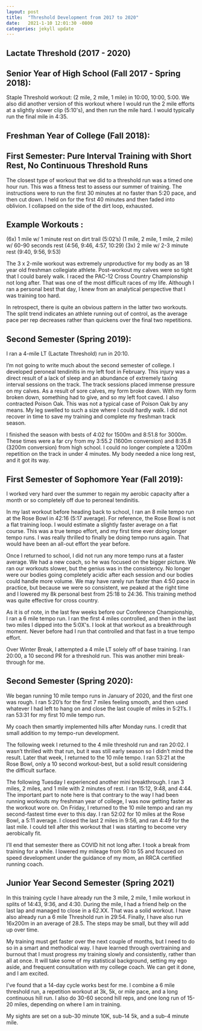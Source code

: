 ```yaml
---
layout: post
title:  "Threshold Development from 2017 to 2020"
date:   2021-1-10 12:01:30 -0800
categories: jekyll update
---
```




## Lactate Threshold (2017 - 2020)

## Senior Year of High School (Fall 2017 - Spring 2018):

Staple Threshold workout: (2 mile, 2 mile, 1 mile) in 10:00, 10:00, 5:00. We also did another version of this workout where I would run the 2 mile efforts at a slightly slower clip (5:10's), and then run the mile hard. I would typically run the final mile in 4:35.

## Freshman Year of College (Fall 2018):
## First Semester: Pure Interval Training with Short Rest, No Continuous Threshold Runs
The closest type of workout that we did to a threshold run was a timed one hour run. This was a fitness test to assess our summer of training. The instructions were to run the first 30 minutes at no faster than 5:20 pace, and then cut down. I held on for the first 40 minutes and then faded into oblivion. I collapsed on the side of the dirt loop, exhausted.

## Example Workouts :
(6x) 1 mile w/ 1 minute rest on dirt trail (5:02’s)
(1 mile, 2 mile, 1 mile, 2 mile) w/ 60-90 seconds rest
(4:56, 9:46, 4:57, 10:29)
(3x) 2 mile w/ 2-3 minute rest (9:40, 9:56, 9:53)

The 3 x 2-mile workout was extremely unproductive for my body as an 18 year old freshman collegiate athlete.
Post-workout my calves were so tight that I could barely walk. I raced the PAC-12 Cross Country Championship not long after. That was one of the most difficult races of my life. Although I ran a personal best that day, I knew from an analytical perspective that I was training too hard.

In retrospect, there is quite an obvious pattern in the latter two workouts. The split trend indicates an athlete running out of control, as the average pace per rep decreases rather than quickens over the final two repetitions.

## Second Semester (Spring 2019):
I ran a 4-mile LT (Lactate Threshold) run in 20:10.

I’m not going to write much about the second semester of college. I developed peroneal tendinitis in my left foot in February. This injury was a  direct result of a lack of sleep and an abundance of extremely taxing interval sessions on the track. The track sessions placed immense pressure on my calves. As a result of sore calves, my form broke down. With my form broken down, something had to give, and so my left foot caved. I also contracted Poison Oak. This was not a typical case of Poison Oak by any means. My leg swelled to such a size where I could hardly walk. I did not recover in time to save my training and complete my freshman track season.

I finished the season with bests of 4:02 for 1500m and 8:51.8 for 3000m. These times were a far cry from my 3:55.2 (1600m conversion) and 8:35.8 (3200m conversion) from high school. I could no longer complete a 1200m repetition on the track in under 4 minutes. My body needed a nice long rest, and it got its way.

## First Semester of Sophomore Year (Fall 2019):
I worked very hard over the summer to regain my aerobic capacity after a month or so completely off due to peroneal tendinitis.

In my last workout before heading back to school, I ran an 8 mile tempo run at the Rose Bowl in 42:16 (5:17 average). For reference, the Rose Bowl is not a flat training loop. I would estimate a slightly faster average on a flat course. This was a true tempo effort, and my first time ever doing longer tempo runs. I was really thrilled to finally be doing tempo runs again. That would have been an all-out effort the year before.

Once I returned to school, I did not run any more tempo runs at a faster average. We had a new coach, so he was focused on the bigger picture. We ran our workouts slower, but the genius was in the consistency. No longer were our bodies going completely acidic after each session and our bodies could handle more volume. We may have rarely run faster than 4:50 pace in practice, but because we were so consistent, we peaked at the right time and I lowered my 8k personal best from 25:18 to 24:36. This training method was quite effective for cross country.  

As it is of note, in the last few weeks before our Conference Championship, I ran a 6 mile tempo run. I ran the first 4 miles controlled, and then in the last two miles I dipped into the 5:0X's. I look at that workout as a breakthrough moment. Never before had I run that controlled and that fast in a true tempo effort.

Over Winter Break, I attempted a 4 mile LT solely off of base training. I ran 20:00, a 10 second PR for a threshold run. This was another mini break-through for me.

## Second Semester (Spring 2020):

We began running 10 mile tempo runs in January of 2020, and the first one was rough. I ran 5:20’s for the first 7 miles feeling smooth, and then used whatever I had left to hang on and close the last couple of miles in 5:21’s. I ran 53:31 for my first 10 mile tempo run.

My coach then smartly implemented hills after Monday runs. I credit that small addition to my tempo-run development.

The following week I returned to the 4 mile threshold run and ran 20:02. I wasn’t thrilled with that run, but it was still early season so I didn’t mind the result. Later that week, I returned to the 10 mile tempo. I ran 53:21 at the Rose Bowl, only a 10 second workout-best, but a solid result considering the difficult surface.

The following Tuesday I experienced another mini breakthrough. I ran 3 miles, 2 miles, and 1 mile with 2 minutes of rest. I ran 15:12, 9:48, and 4:44. The important part to note here is that contrary to the way I had been running workouts my freshman year of college, I was now getting faster as the workout wore on. On Friday, I returned to the 10 mile tempo and ran my second-fastest time ever to this day. I ran 52:02 for 10 miles at the Rose Bowl, a 5:11 average. I closed the last 2 miles in 9:56, and ran 4:49 for the last mile. I could tell after this workout that I was starting to become very aerobically fit.

I’ll end that semester there as COVID hit not long after. I took a break from training for a while. I lowered my mileage from 90 to 55 and focused on speed development under the guidance of my mom, an RRCA certified running coach.

## Junior Year Second Semester (Spring 2021)

In this training cycle I have already run the 3 mile, 2 mile, 1 mile workout in splits of 14:43, 9:36, and 4:30. During the mile, I had a friend help on the last lap and managed to close in a 62.XX. That was a solid workout. I have also already run a 6 mile Threshold run in 29:54. Finally, I have also run 16x200m in an average of 28.5. The steps may be small, but they will add up over time.

My training must get faster over the next couple of months, but I need to do so in a smart and methodical way. I have learned through overtraining and burnout that I must progress my training slowly and consistently, rather than all at once. It will take some of my statistical background, setting my ego aside, and frequent consultation with my college coach. We can get it done, and I am excited.

I've found that a 14-day cycle works best for me. I combine a 6 mile threshold run, a repetition workout at 3k, 5k, or mile pace, and a long continuous hill run. I also do 30-60 second hill reps, and one long run of 15-20 miles, depending on where I am in training.

My sights are set on a sub-30 minute 10K, sub-14 5k, and a sub-4 minute mile.  
